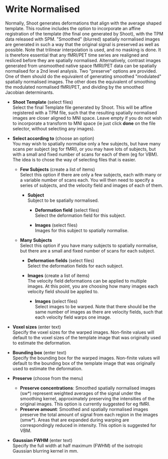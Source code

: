# Write Normalised  
Normally, Shoot generates deformations that align with the average shaped template. This routine includes the option to incorporate an affine registration of the template (the final one generated by Shoot), with the TPM data released with SPM.
"Smoothed" (blurred) spatially normalised images are generated in such a way that the original signal is preserved as well as possible. Note that trilinear interpolation is used, and no masking is done.  It is therefore essential that any fMRI/PET time series are realigned and resliced before they are spatially normalised.  Alternatively, contrast images generated from unsmoothed native space fMRI/PET data can be spatially normalised for a 2nd level analysis.
Two "preserve" options are provided.  One of them should do the equivalent of generating smoothed "modulated" spatially normalised images.  The other does the equivalent of smoothing the modulated normalised fMRI/PET, and dividing by the smoothed Jacobian determinants.

* **Shoot Template** (select files)  
Select the final Template file generated by Shoot. This will be affine registered with a TPM file, such that the resulting spatially normalised images are closer aligned to MNI space. Leave empty if you do not wish to incorporate a transform to MNI space (ie just click **done** on the file selector, without selecting any images).

* **Select according to** (choose an option)  
You may wish to spatially normalise only a few subjects, but have many scans per subject (eg for fMRI), or you may have lots of subjects, but with a small and fixed number of scans for each of them (eg for VBM).  The idea is to chose the way of selecting files that is easier.

    * **Few Subjects** (create a list of items)  
    Select this option if there are only a few subjects, each with many or a variable number of scans each. You will then need to specify a series of subjects, and the velocity field and images of each of them.

        * **Subject**   
        Subject to be spatially normalised.

            * **Deformation field** (select files)  
            Select the deformation field for this subject.

            * **Images** (select files)  
            Images for this subject to spatially normalise.

    * **Many Subjects**   
    Select this option if you have many subjects to spatially normalise, but there are a small and fixed number of scans for each subject.

        * **Deformation fields** (select files)  
        Select the deformation fields for each subject.

        * **Images** (create a list of items)  
        The velocity field deformations can be applied to multiple images. At this point, you are choosing how many images each velocity field should be applied to.

            * **Images** (select files)  
            Select images to be warped. Note that there should be the same number of images as there are velocity fields, such that each velocity field warps one image.

* **Voxel sizes** (enter text)  
Specify the voxel sizes for the warped images. Non-finite values will default to the voxel sizes of the template image that was originally used to estimate the deformation.

* **Bounding box** (enter text)  
Specify the bounding box for the warped images. Non-finite values will default to the bounding box of the template image that was originally used to estimate the deformation.

* **Preserve** (choose from the menu)  
    * **Preserve concentrations**: Smoothed spatially normalised images (sw*) represent weighted averages of the signal under the smoothing kernel, approximately preserving the intensities of the original images. This option is currently suggested for eg fMRI.
    * **Preserve amount**: Smoothed and spatially normalised images preserve the total amount of signal from each region in the images (smw*). Areas that are expanded during warping are correspondingly reduced in intensity. This option is suggested for VBM.

* **Gaussian FWHM** (enter text)  
Specify the full width at half maximum (FWHM) of the isotropic Gaussian blurring kernel in mm.
